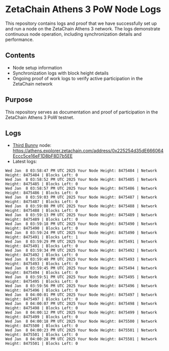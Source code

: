# ZetaChain Athens 3 PoW Node Logs
This repository contains logs and proof that we have successfully set up and run a node on the ZetaChain Athens 3 network. The logs demonstrate continuous node operation, including synchronization details and performance.

## Contents
- Node setup information
- Synchronization logs with block height details
- Ongoing proof of work logs to verify active participation in the ZetaChain network

## Purpose
This repository serves as documentation and proof of participation in the ZetaChain Athens 3 PoW testnet.

## Logs

- [Third Bunny](https://thirdbunny.xyz/) node: https://athens.explorer.zetachain.com/address/0x225254d35dE666064Eccc5ce16eF1D8bF8D7b5EE
- Latest logs:
```
Wed Jan  8 03:58:47 PM UTC 2025 Your Node Height: 8475484 | Network Height: 8475484 | Blocks Left: 0
Wed Jan  8 03:58:52 PM UTC 2025 Your Node Height: 8475485 | Network Height: 8475485 | Blocks Left: 0
Wed Jan  8 03:58:57 PM UTC 2025 Your Node Height: 8475486 | Network Height: 8475486 | Blocks Left: 0
Wed Jan  8 03:59:03 PM UTC 2025 Your Node Height: 8475487 | Network Height: 8475487 | Blocks Left: 0
Wed Jan  8 03:59:08 PM UTC 2025 Your Node Height: 8475488 | Network Height: 8475488 | Blocks Left: 0
Wed Jan  8 03:59:13 PM UTC 2025 Your Node Height: 8475489 | Network Height: 8475489 | Blocks Left: 0
Wed Jan  8 03:59:18 PM UTC 2025 Your Node Height: 8475490 | Network Height: 8475490 | Blocks Left: 0
Wed Jan  8 03:59:24 PM UTC 2025 Your Node Height: 8475490 | Network Height: 8475491 | Blocks Left: 1
Wed Jan  8 03:59:29 PM UTC 2025 Your Node Height: 8475491 | Network Height: 8475491 | Blocks Left: 0
Wed Jan  8 03:59:34 PM UTC 2025 Your Node Height: 8475492 | Network Height: 8475492 | Blocks Left: 0
Wed Jan  8 03:59:40 PM UTC 2025 Your Node Height: 8475493 | Network Height: 8475493 | Blocks Left: 0
Wed Jan  8 03:59:45 PM UTC 2025 Your Node Height: 8475494 | Network Height: 8475494 | Blocks Left: 0
Wed Jan  8 03:59:51 PM UTC 2025 Your Node Height: 8475495 | Network Height: 8475495 | Blocks Left: 0
Wed Jan  8 03:59:56 PM UTC 2025 Your Node Height: 8475496 | Network Height: 8475496 | Blocks Left: 0
Wed Jan  8 04:00:01 PM UTC 2025 Your Node Height: 8475497 | Network Height: 8475497 | Blocks Left: 0
Wed Jan  8 04:00:07 PM UTC 2025 Your Node Height: 8475498 | Network Height: 8475498 | Blocks Left: 0
Wed Jan  8 04:00:12 PM UTC 2025 Your Node Height: 8475499 | Network Height: 8475499 | Blocks Left: 0
Wed Jan  8 04:00:18 PM UTC 2025 Your Node Height: 8475500 | Network Height: 8475500 | Blocks Left: 0
Wed Jan  8 04:00:23 PM UTC 2025 Your Node Height: 8475501 | Network Height: 8475501 | Blocks Left: 0
Wed Jan  8 04:00:28 PM UTC 2025 Your Node Height: 8475501 | Network Height: 8475501 | Blocks Left: 0
```
